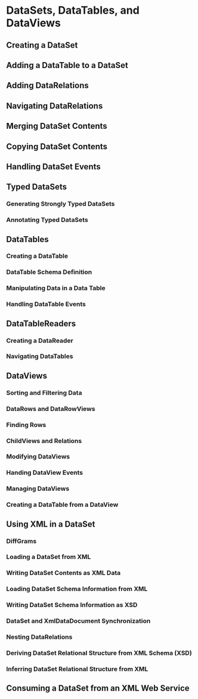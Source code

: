 # DataSets, DataTables, and DataViews
## Creating a DataSet
## Adding a DataTable to a DataSet
## Adding DataRelations
## Navigating DataRelations
## Merging DataSet Contents
## Copying DataSet Contents
## Handling DataSet Events
## Typed DataSets
### Generating Strongly Typed DataSets
### Annotating Typed DataSets
## DataTables
### Creating a DataTable
### DataTable Schema Definition
### Manipulating Data in a Data Table
### Handling DataTable Events
## DataTableReaders
### Creating a DataReader
### Navigating DataTables
## DataViews
### Sorting and Filtering Data
### DataRows and DataRowViews
### Finding Rows
### ChildViews and Relations
### Modifying DataViews
### Handing DataView Events
### Managing DataViews
### Creating a DataTable from a DataView
## Using XML in a DataSet
### DiffGrams
### Loading a DataSet from XML
### Writing DataSet Contents as XML Data
### Loading DataSet Schema Information from XML
### Writing DataSet Schema Information as XSD
### DataSet and XmlDataDocument Synchronization
### Nesting DataRelations
### Deriving DataSet Relational Structure from XML Schema (XSD)
### Inferring DataSet Relational Structure from XML
## Consuming a DataSet from an XML Web Service
